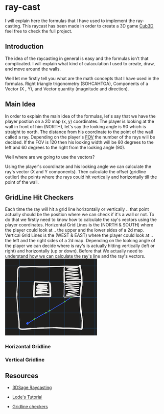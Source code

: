 # ray-cast

I will explain here the formulas that I have used to implement the ray-casting. This raycast has been made in order to create a 3D game [Cub3D](https://github.com/Saxsori/cub3d) feel free to check the full project.
## Introduction
The idea of the raycasting in general is easy and the formulas isn't that complicated. I will explain what kind of calaculation I used to create, draw, and move around the walls.

Well let me firstly tell you what are the math concepts that I have used in the formulas. Right triangle trigonometry (SOHCAHTOA), Components of a Vector (X , Y), and Vector quantity (magnitude and direction). 

## Main Idea
In order to explain the main idea of the formulas, let's say that we have the player postion on a 2D map (x, y) coordinates. The player is looking at the wall in front of him (NORTH), let's say the looking angle is 90 which is straight to north. The distance from his coordinate to the point of the wall called a ray. Depending on the player's [FOV](https://www.techtarget.com/whatis/definition/field-of-view-FOV) the number of the rays will be decided. If the FOV is 120 then his looking width will be 60 degrees to the left and 60 degrees to the right from the looking angle (90).

Well where are we going to use the vectors?

Using the player's coordinate and his looking angle we can calculate the ray's vector (X and Y components). Then calculate the offset (gridline outlier) the points where the rays could hit vertically and horizontally till the point of the wall.

## GridLine Hit Checkers
Each time the ray will hit a grid line horizontally or vertically .. that point actually should be the position where we can check if it's a wall or not. To do that we firstly need to know how to calculate the ray's vectors using the player coordinates. Horizontal Grid Lines is the (NORTH & SOUTH) where the player could look at .. the upper and the lower sides of a 2d map. Vertical Grid Lines is the (WEST & EAST) where the player could look at .. the left and the right sides of a 2d map.
Depending on the looking angle of the player we can decide where is ray's is actually hitting vertically (left or right) and horizontally (up or down). Before that We actually need to understand how we can calculate the ray's line and the ray's vectors. ![alt text](https://github.com/Saxsori/ray-cast/blob/main/images/1.png)

### Horizontal Gridline

### Vertical Gridline 

## Resources
- [3DSage Raycasting](https://www.youtube.com/watch?v=gYRrGTC7GtA)

- [Lode's Tutorial](https://lodev.org/cgtutor/raycasting.html)

- [Gridline checkers](https://www.permadi.com/tutorial/raycast/rayc7.html)
